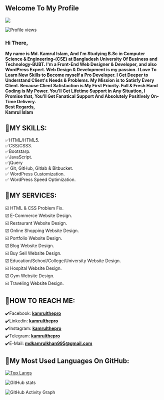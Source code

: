 ## Welcome To My Profile


![](https://pbs.twimg.com/profile_banners/1348241338844684291/1647192967/1080x360)

![Profile views](https://gpvc.arturio.dev/kamrulthepro)<br>

### Hi There,<br>
**My name is Md. Kamrul Islam, And I'm Studying B.Sc in Computer Science & Engineering-(CSE) at Bangladesh University Of Business and Technology-BUBT. I'm a Front-End Web Designer & Developer, and also WordPress Expert. Web Design & Development is my passion. I Love To Learn New Skills to Become myself a Pro Developer. I Get Deeper to Understand Client's Needs & Problems. My Mission is to Satisfy Every Client. Because Client Satisfaction is My First Priority. Full & Fresh Hand Coding is My Power. You'll Get Lifetime Support in Any Situation, I Promise that, You'll Get Fanatical Support And Absolutely Positively On-Time Delivery.<br>
Best Regards,<br>
Kamrul Islam**



## 🎡MY SKILLS:<br>
✅HTML/HTML5.<br>
✅CSS/CSS3.<br>
✅Bootstarp.<br>
✅JavaScript.<br>
✅jQuery<br>
✅ Git, GitHub, Gitlab & Bitbucket.<br>
✅ WordPress Customization.<br>
✅ WordPress Speed Optimization.<br>



## 🔰MY SERVICES:<br>
☑️ HTML & CSS Problem Fix.<br>
☑️ E-Commerce Website Design.<br>
☑️ Restaurant Website Design.<br>
☑️ Online Shopping Website Design.<br>
☑️ Portfolio Website Design.<br>
☑️ Blog Website Design.<br>
☑️ Buy Sell Website Design.<br>
☑️ Education/School/College/University Website Design.<br>
☑️ Hospital Website Design.<br>
☑️ Gym Website Design.<br>
☑️ Traveling Website Design.<br>


## 🛑HOW TO REACH ME:<br>
✔️Facebook: **[kamrulthepro](https://www.facebook.com/kamrulthepro)<br>**
✔️Linkedin: **[kamrulthepro](https://www.linkedin.com/in/kamrulthepro/)<br>**
✔️Instagram: **[kamrulthepro](https://www.instagram.com/kamrulthepro/)<br>**
✔️Telegram: **[kamrulthepro](https://t.me/kamrulthepro)<br>**
✔️E-Mail: **mdkamrulkhan995@gmail.com**


## 🛑My Most Used Languages On GitHub:<br>
<!-- [<img src='https://cdn.jsdelivr.net/npm/simple-icons@3.0.1/icons/github.svg' alt='github' height='40'>](https://github.com/kamrulthepro)  [<img src='https://cdn.jsdelivr.net/npm/simple-icons@3.0.1/icons/linkedin.svg' alt='linkedin' height='40'>](https://www.linkedin.com/in/kamrulthepro/)  [<img src='https://cdn.jsdelivr.net/npm/simple-icons@3.0.1/icons/facebook.svg' alt='facebook' height='40'>](https://www.facebook.com/kamrulthepro)  [<img src='https://cdn.jsdelivr.net/npm/simple-icons@3.0.1/icons/instagram.svg' alt='instagram' height='40'>](https://www.instagram.com/kamrul_the_pro/)  [<img src='https://cdn.jsdelivr.net/npm/simple-icons@3.0.1/icons/twitter.svg' alt='twitter' height='40'>](https://twitter.com/kamrul_the_pro)  [<img src='https://cdn.jsdelivr.net/npm/simple-icons@3.0.1/icons/codepen.svg' alt='codepen' height='40'>](https://codepen.io/kamrulthepro)   -->




<!-- <a href='https://archiveprogram.github.com/'><img src='https://raw.githubusercontent.com/acervenky/animated-github-badges/master/assets/acbadge.gif' width='40' height='40'></a> <a href='https://docs.github.com/en/developers'><img src='https://raw.githubusercontent.com/acervenky/animated-github-badges/master/assets/devbadge.gif' width='40' height='40'></a> <a href='https://github.com/pricing'><img src='https://raw.githubusercontent.com/acervenky/animated-github-badges/master/assets/pro.gif' width='40' height='40'></a> <a href='https://stars.github.com/'><img src='https://raw.githubusercontent.com/acervenky/animated-github-badges/master/assets/starbadge.gif' width='35' height='35'></a> <a href='https://docs.github.com/en/github/supporting-the-open-source-community-with-github-sponsors'><img src='https://raw.githubusercontent.com/acervenky/animated-github-badges/master/assets/sponsorbadge.gif' width='35' height='35'></a>  -->

[![Top Langs](https://github-readme-stats.vercel.app/api/top-langs/?username=kamrulthepro)](https://github.com/anuraghazra/github-readme-stats)

![GitHub stats](https://github-readme-stats.vercel.app/api?username=kamrulthepro&show_icons=true&count_private=true)  

![GitHub Activity Graph](https://activity-graph.herokuapp.com/graph?username=kamrulthepro)  

 
